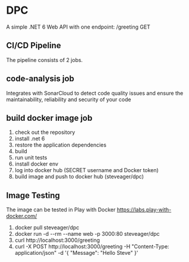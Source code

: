 # DPC
A simple .NET 6 Web API with one endpoint: /greeting GET

CI/CD Pipeline
--------------
The pipeline consists of 2 jobs.

code-analysis job
-----------------
Integrates with SonarCloud to detect code quality issues and ensure the maintainability, reliability and security of your code

build docker image job
----------------------
1. check out the repository
2. install .net 6
3. restore the application dependencies
4. build
5. run unit tests
6. install docker env
7. log into docker hub (SECRET username and Docker token)
8. build image and push to docker hub (steveager/dpc)

Image Testing
-------------
The image can be tested in Play with Docker https://labs.play-with-docker.com/

1. docker pull steveager/dpc
2. docker run -d --rm --name web -p 3000:80 steveager/dpc
3. curl http://localhost:3000/greeting
4. curl -X POST http://localhost:3000/greeting -H "Content-Type: application/json" -d '{ "Message": "Hello Steve" }'  
